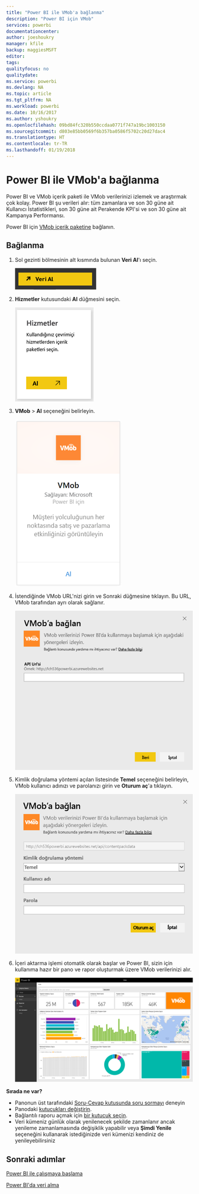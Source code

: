 ```yaml
---
title: "Power BI ile VMob'a bağlanma"
description: "Power BI için VMob"
services: powerbi
documentationcenter: 
author: joeshoukry
manager: kfile
backup: maggiesMSFT
editor: 
tags: 
qualityfocus: no
qualitydate: 
ms.service: powerbi
ms.devlang: NA
ms.topic: article
ms.tgt_pltfrm: NA
ms.workload: powerbi
ms.date: 10/16/2017
ms.author: yshoukry
ms.openlocfilehash: 09bd84fc320b550ccdaa0771f747a19bc1003150
ms.sourcegitcommit: d803e85bb0569f6b357ba0586f5702c20d27dac4
ms.translationtype: HT
ms.contentlocale: tr-TR
ms.lasthandoff: 01/19/2018
---
```

# <a name="connect-to-vmob-with-power-bi"></a>Power BI ile VMob'a bağlanma
Power BI ve VMob içerik paketi ile VMob verilerinizi izlemek ve araştırmak çok kolay. Power BI şu verileri alır: tüm zamanlara ve son 30 güne ait Kullanıcı İstatistikleri, son 30 güne ait Perakende KPI'si ve son 30 güne ait Kampanya Performansı.

Power BI için [VMob içerik paketine](https://app.powerbi.com/getdata/services/vmob) bağlanın.

## <a name="how-to-connect"></a>Bağlanma
1. Sol gezinti bölmesinin alt kısmında bulunan **Veri Al**'ı seçin.
   
    ![](media/service-connect-to-vmob/getdata.png)
2. **Hizmetler** kutusundaki **Al** düğmesini seçin.
   
   ![](media/service-connect-to-vmob/services.png)
3. **VMob** \> **Al** seçeneğini belirleyin.
   
   ![](media/service-connect-to-vmob/vmob.png)
4. İstendiğinde VMob URL'nizi girin ve Sonraki düğmesine tıklayın. Bu URL, VMob tarafından ayrı olarak sağlanır.
   
    ![](media/service-connect-to-vmob/params.png)
5. Kimlik doğrulama yöntemi açılan listesinde **Temel** seçeneğini belirleyin, VMob kullanıcı adınızı ve parolanızı girin ve **Oturum aç**'a tıklayın.
   
    ![](media/service-connect-to-vmob/creds.png)
6. İçeri aktarma işlemi otomatik olarak başlar ve Power BI, sizin için kullanıma hazır bir pano ve rapor oluşturmak üzere VMob verilerinizi alır.
   
   ![](media/service-connect-to-vmob/dashboard2.png)

**Sırada ne var?**

* Panonun üst tarafındaki [Soru-Cevap kutusunda soru sormayı](power-bi-q-and-a.md) deneyin
* Panodaki [kutucukları değiştirin](service-dashboard-edit-tile.md).
* Bağlantılı raporu açmak için [bir kutucuk seçin](service-dashboard-tiles.md).
* Veri kümeniz günlük olarak yenilenecek şekilde zamanlanır ancak yenileme zamanlamasında değişiklik yapabilir veya **Şimdi Yenile** seçeneğini kullanarak istediğinizde veri kümenizi kendiniz de yenileyebilirsiniz

## <a name="next-steps"></a>Sonraki adımlar
[Power BI ile çalışmaya başlama](service-get-started.md)

[Power BI'da veri alma](service-get-data.md)

